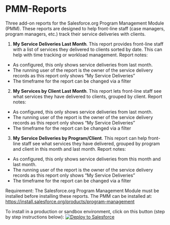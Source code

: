 # PMM-Reports
Three add-on reports for the Salesforce.org Program Management Module (PMM). These reports are designed to help front-line staff (case managers, program managers, etc.)  track their service deliveries with clients.
1. <b>My Service Deliveries Last Month</b>. This report provides front-line staff with a list of services they delivered to clients sorted by date. This can help with time tracking or workload management. Report notes:
<ul>
<li>As configured, this only shows service deliveries from last month.</li>
<li>The running user of the report is the owner of the service delivery records as this report only shows “My Service Deliveries”</li>
<li>The timeframe for the report can be changed via a filter</li>
  </ul>

2. <b>My Services by Client Last Month</b>. This report lets front-line staff see what services they have delivered to clients, grouped by client. Report notes:
<ul>
<li>As configured, this only shows service deliveries from last month.</li>
<li>The running user of the report is the owner of the service delivery records as this report only shows “My Service Deliveries”</li>
<li>The timeframe for the report can be changed via a filter</li>
  </ul>

3. <b>My Service Deliveries by Program/Client</b>. This report can help front-line staff see what services they have delivered, grouped by program and client in this month and last month. Report notes:
<ul>
<li>As configured, this only shows service deliveries from this month and last month.</li>
<li>The running user of the report is the owner of the service delivery records as this report only shows “My Service Deliveries”</li>
<li>The timeframe for the report can be changed via a filter</li>
  </ul>

Requirement: The Salesforce.org Program Management Module must be installed before installing these reports. The PMM can be installed at: https://install.salesforce.org/products/program-management

To install in a production or sandbox environment, click on this button (step by step instructions below):
<a href="https://githubsfdeploy.herokuapp.com?owner=Bigger-Boat-Consulting&amp;repo=PMM-Reports">
  <img src="https://raw.githubusercontent.com/afawcett/githubsfdeploy/master/src/main/webapp/resources/img/deploy.png" alt="Deploy to Salesforce" />
</a>


